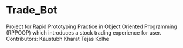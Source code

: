 # Trade_Bot
Project for Rapid Prototyping Practice in Object Oriented Programming (RPPOOP) which introduces a stock trading experience for user. 
Contributors: 
Kaustubh Kharat 
Tejas Kolhe
